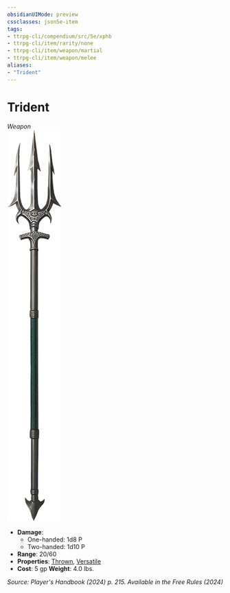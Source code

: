 ```yaml
---
obsidianUIMode: preview
cssclasses: json5e-item
tags:
- ttrpg-cli/compendium/src/5e/xphb
- ttrpg-cli/item/rarity/none
- ttrpg-cli/item/weapon/martial
- ttrpg-cli/item/weapon/melee
aliases: 
- "Trident"
---
```

# Trident
*Weapon*  
![](3-Compendium/items/img/trident.webp#right)

- **Damage**:
  - One-handed: 1d8 P
  - Two-handed: 1d10 P
- **Range**: 20/60
- **Properties**: [Thrown](3-Compendium/rules/item-properties.md#Thrown), [Versatile](3-Compendium/rules/item-properties.md#Versatile)
- **Cost**: 5 gp
**Weight**: 4.0 lbs.

*Source: Player's Handbook (2024) p. 215. Available in the Free Rules (2024)*